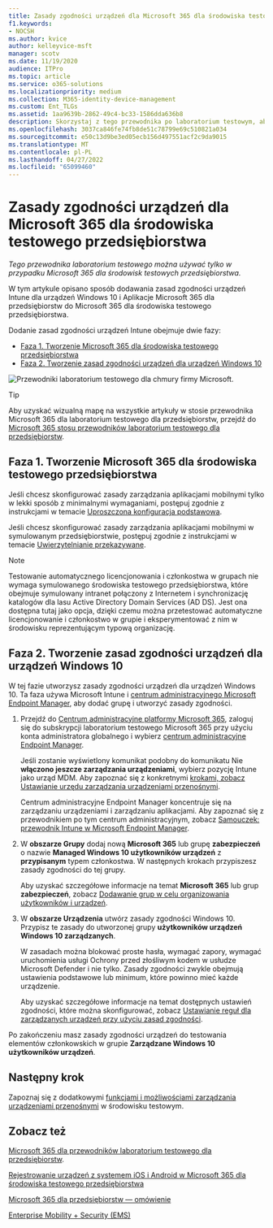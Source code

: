 ```yaml
---
title: Zasady zgodności urządzeń dla Microsoft 365 dla środowiska testowego przedsiębiorstwa
f1.keywords:
- NOCSH
ms.author: kvice
author: kelleyvice-msft
manager: scotv
ms.date: 11/19/2020
audience: ITPro
ms.topic: article
ms.service: o365-solutions
ms.localizationpriority: medium
ms.collection: M365-identity-device-management
ms.custom: Ent_TLGs
ms.assetid: 1aa9639b-2862-49c4-bc33-1586dda636b8
description: Skorzystaj z tego przewodnika po laboratorium testowym, aby dodać zasady zgodności urządzeń Intune do Microsoft 365 dla środowiska testowego przedsiębiorstwa.
ms.openlocfilehash: 3037ca846fe74fb8de51c78799e69c510821a034
ms.sourcegitcommit: e50c13d9be3ed05ecb156d497551acf2c9da9015
ms.translationtype: MT
ms.contentlocale: pl-PL
ms.lasthandoff: 04/27/2022
ms.locfileid: "65099460"
---
```

# <a name="device-compliance-policies-for-your-microsoft-365-for-enterprise-test-environment"></a>Zasady zgodności urządzeń dla Microsoft 365 dla środowiska testowego przedsiębiorstwa

*Tego przewodnika laboratorium testowego można używać tylko w przypadku Microsoft 365 dla środowisk testowych przedsiębiorstwa.*

W tym artykule opisano sposób dodawania zasad zgodności urządzeń Intune dla urządzeń Windows 10 i Aplikacje Microsoft 365 dla przedsiębiorstw do Microsoft 365 dla środowiska testowego przedsiębiorstwa.

Dodanie zasad zgodności urządzeń Intune obejmuje dwie fazy:
- [Faza 1. Tworzenie Microsoft 365 dla środowiska testowego przedsiębiorstwa](#phase-1-build-out-your-microsoft-365-for-enterprise-test-environment)
- [Faza 2. Tworzenie zasad zgodności urządzeń dla urządzeń Windows 10](#phase-2-create-a-device-compliance-policy-for-windows-10-devices)

![Przewodniki laboratorium testowego dla chmury firmy Microsoft.](../media/m365-enterprise-test-lab-guides/cloud-tlg-icon.png)

> [!TIP]
> Aby uzyskać wizualną mapę na wszystkie artykuły w stosie przewodnika Microsoft 365 dla laboratorium testowego dla przedsiębiorstw, przejdź do [Microsoft 365 stosu przewodników laboratorium testowego dla przedsiębiorstw](../downloads/Microsoft365EnterpriseTLGStack.pdf).

## <a name="phase-1-build-out-your-microsoft-365-for-enterprise-test-environment"></a>Faza 1. Tworzenie Microsoft 365 dla środowiska testowego przedsiębiorstwa

Jeśli chcesz skonfigurować zasady zarządzania aplikacjami mobilnymi tylko w lekki sposób z minimalnymi wymaganiami, postępuj zgodnie z instrukcjami w temacie [Uproszczona konfiguracja podstawowa](lightweight-base-configuration-microsoft-365-enterprise.md).
  
Jeśli chcesz skonfigurować zasady zarządzania aplikacjami mobilnymi w symulowanym przedsiębiorstwie, postępuj zgodnie z instrukcjami w temacie [Uwierzytelnianie przekazywane](pass-through-auth-m365-ent-test-environment.md).
  
> [!NOTE]
> Testowanie automatycznego licencjonowania i członkostwa w grupach nie wymaga symulowanego środowiska testowego przedsiębiorstwa, które obejmuje symulowany intranet połączony z Internetem i synchronizację katalogów dla lasu Active Directory Domain Services (AD DS). Jest ona dostępna tutaj jako opcja, dzięki czemu można przetestować automatyczne licencjonowanie i członkostwo w grupie i eksperymentować z nim w środowisku reprezentującym typową organizację.
>  

## <a name="phase-2-create-a-device-compliance-policy-for-windows-10-devices"></a>Faza 2. Tworzenie zasad zgodności urządzeń dla urządzeń Windows 10

W tej fazie utworzysz zasady zgodności urządzeń dla urządzeń Windows 10. Ta faza używa Microsoft Intune i [centrum administracyjnego Microsoft Endpoint Manager](https://go.microsoft.com/fwlink/?linkid=2109431), aby dodać grupę i utworzyć zasady zgodności.

1. Przejdź do [Centrum administracyjne platformy Microsoft 365](https://admin.microsoft.com), zaloguj się do subskrypcji laboratorium testowego Microsoft 365 przy użyciu konta administratora globalnego i wybierz <a href="https://go.microsoft.com/fwlink/?linkid=2109431" target="_blank">centrum administracyjne Endpoint Manager</a>.

    Jeśli zostanie wyświetlony komunikat podobny do komunikatu Nie **włączono jeszcze zarządzania urządzeniami**, wybierz pozycję Intune jako urząd MDM. Aby zapoznać się z konkretnymi [krokami, zobacz Ustawianie urzędu zarządzania urządzeniami przenośnymi](/mem/intune/fundamentals/mdm-authority-set).

    Centrum administracyjne Endpoint Manager koncentruje się na zarządzaniu urządzeniami i zarządzaniu aplikacjami. Aby zapoznać się z przewodnikiem po tym centrum administracyjnym, zobacz [Samouczek: przewodnik Intune w Microsoft Endpoint Manager](/mem/intune/fundamentals/tutorial-walkthrough-endpoint-manager).

2. W **obszarze Grupy** dodaj nową **Microsoft 365** lub grupę **zabezpieczeń** o nazwie **Managed Windows 10 użytkowników urządzeń** z **przypisanym** typem członkostwa. W następnych krokach przypiszesz zasady zgodności do tej grupy. 

    Aby uzyskać szczegółowe informacje na temat **Microsoft 365** lub grup **zabezpieczeń**, zobacz [Dodawanie grup w celu organizowania użytkowników i urządzeń](/mem/intune/fundamentals/groups-add).

3. W **obszarze Urządzenia** utwórz zasady zgodności Windows 10. Przypisz te zasady do utworzonej grupy **użytkowników urządzeń Windows 10 zarządzanych**.

    W zasadach można blokować proste hasła, wymagać zapory, wymagać uruchomienia usługi Ochrony przed złośliwym kodem w usłudze Microsoft Defender i nie tylko. Zasady zgodności zwykle obejmują ustawienia podstawowe lub minimum, które powinno mieć każde urządzenie.

    Aby uzyskać szczegółowe informacje na temat dostępnych ustawień zgodności, które można skonfigurować, zobacz [Ustawianie reguł dla zarządzanych urządzeń przy użyciu zasad zgodności](/mem/intune/protect/device-compliance-get-started).

Po zakończeniu masz zasady zgodności urządzeń do testowania elementów członkowskich w grupie **Zarządzane Windows 10 użytkowników urządzeń**.
  
## <a name="next-step"></a>Następny krok

Zapoznaj się z dodatkowymi [funkcjami i możliwościami zarządzania urządzeniami przenośnymi](m365-enterprise-test-lab-guides.md#mobile-device-management) w środowisku testowym.

## <a name="see-also"></a>Zobacz też

[Microsoft 365 dla przewodników laboratorium testowego dla przedsiębiorstw](m365-enterprise-test-lab-guides.md).
  
[Rejestrowanie urządzeń z systemem iOS i Android w Microsoft 365 dla środowiska testowego przedsiębiorstwa](enroll-ios-and-android-devices-in-your-microsoft-enterprise-365-dev-test-environ.md)
  
[Microsoft 365 dla przedsiębiorstw — omówienie](microsoft-365-overview.md)

[Enterprise Mobility + Security (EMS)](https://www.microsoft.com/cloud-platform/enterprise-mobility-security)
